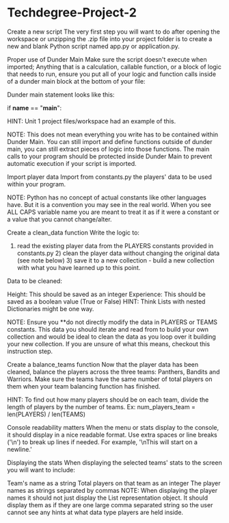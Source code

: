 # Techdegree-Project-2
Create a new script
The very first step you will want to do after opening the workspace or unzipping the .zip file into your project folder is to create a new and blank Python script named app.py or application.py.

Proper use of Dunder Main
Make sure the script doesn't execute when imported; Anything that is a calculation, callable function, or a block of logic that needs to run, ensure you put all of your logic and function calls inside of a dunder main block at the bottom of your file:

Dunder main statement looks like this:

if __name__ == "__main__":

HINT: Unit 1 project files/workspace had an example of this.

NOTE: This does not mean everything you write has to be contained within Dunder Main. You can still import and define functions outside of dunder main, you can still extract pieces of logic into those functions. The main calls to your program should be protected inside Dunder Main to prevent automatic execution if your script is imported.

Import player data
Import from constants.py the players' data to be used within your program.

NOTE: Python has no concept of actual constants like other languages have. But it is a convention you may see in the real world. When you see ALL CAPS variable name you are meant to treat it as if it were a constant or a value that you cannot change/alter.

Create a clean_data function
Write the logic to:

1) read the existing player data from the PLAYERS constants provided in constants.py 2) clean the player data without changing the original data (see note below) 3) save it to a new collection - build a new collection with what you have learned up to this point.

Data to be cleaned:

Height: This should be saved as an integer
Experience: This should be saved as a boolean value (True or False)
HINT: Think Lists with nested Dictionaries might be one way.

NOTE: Ensure you **do not directly modify the data in PLAYERS or TEAMS constants. This data you should iterate and read from to build your own collection and would be ideal to clean the data as you loop over it building your new collection. If you are unsure of what this means, checkout this instruction step.

Create a balance_teams function
Now that the player data has been cleaned, balance the players across the three teams: Panthers, Bandits and Warriors. Make sure the teams have the same number of total players on them when your team balancing function has finished.

HINT: To find out how many players should be on each team, divide the length of players by the number of teams. Ex: num_players_team = len(PLAYERS) / len(TEAMS)

Console readability matters
When the menu or stats display to the console, it should display in a nice readable format. Use extra spaces or line breaks ('\n') to break up lines if needed. For example, '\nThis will start on a newline.'

Displaying the stats
When displaying the selected teams' stats to the screen you will want to include:

Team's name as a string
Total players on that team as an integer
The player names as strings separated by commas
NOTE: When displaying the player names it should not just display the List representation object. It should display them as if they are one large comma separated string so the user cannot see any hints at what data type players are held inside.
